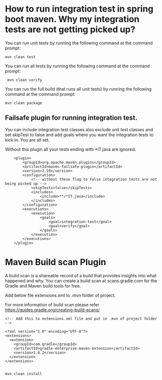 
# How to run integration test in spring boot maven. Why my integration tests are not getting picked up?

You can run unit tests by running the following command at the command prompt:

    mvn clean test


You can run all tests by running the following command at the command prompt:

     mvn clean verify

You can run the full build (that runs all unit tests) by running the following command at the command prompt:

    mvn clean package

## Failsafe plugin for running integration test.

You can include integration test classes also exclude unit test classes
and set skipTest to false and add goals
where you want the integration tests to kick in.
You are all set.

Without this plugin all your tests ending with *IT.java are ignored.

```
    <plugin>
        <groupId>org.apache.maven.plugins</groupId>
        <artifactId>maven-failsafe-plugin</artifactId>
        <version>2.19</version>
        <configuration>
            <!-- without these flag to false integration tests are not being picked up -->
            <skipTests>false</skipTests>
            <includes>
                <include>**/*IT.java</include>
            </includes>
        </configuration>
        <executions>
            <execution>
                <goals>
                    <goal>integration-test</goal>
                    <goal>verify</goal>
                </goals>
            </execution>
        </executions>
    </plugin>
```

# Maven Build scan Plugin

A build scan is a shareable record of a build that provides insights into what happened and why. You can create a build scan at scans.gradle.com for the Gradle and Maven build tools for free.

Add below file extensions.xml to .mvn folder of project.

For more information of build scan please refer 
https://guides.gradle.org/creating-build-scans/


```
<!-- Add this to extensions.xml file and put in .mvn of project folder -->

<?xml version="1.0" encoding="UTF-8"?>
<extensions>
  <extension>
    <groupId>com.gradle</groupId>
    <artifactId>gradle-enterprise-maven-extension</artifactId>
    <version>1.0.2</version>
  </extension>
</extensions>


mvn clean install
```

